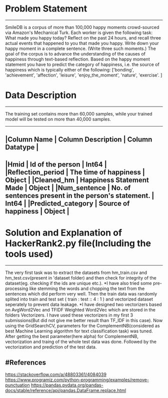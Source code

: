 # Problem Statement
--------------------------------------------------------------------------------------------------------
SmileDB is a corpus of more than 100,000 happy moments crowd-sourced via Amazon's Mechanical Turk.
Each worker is given the following task: What made you happy today? Reflect on the past 24 hours, and recall three actual events that happened to you that made you happy. Write down your happy moment in a complete sentence. (Write three such moments.)
The goal of the corpus is to advance the understanding of the causes of happiness through text-based reflection.
Based on the happy moment statement you have to predict the category of happiness, i.e. the source of happiness which is typically either of the following:
	['bonding', 'achievement', 'affection', 'leisure', 'enjoy_the_moment', 'nature', 'exercise'. ]

# Data Description
--------------------------------------------------------------------------------------------------------
The training set contains more than 60,000 samples, while your trained model will be tested on more than 40,000 samples.

---------------------------------------------------------------------------------------------
|Column Name        | Column Description                                  | Column Datatype |
---------------------------------------------------------------------------------------------
|Hmid               | Id of the person                                    | Int64           |
|Reflection_period  | The time of happiness                               | Object          |
|Cleaned_hm         | Happiness Statement Made                            | Object          |
|Num_sentence       | No. of sentences present in the person's statement. | Int64           |
|Predicted_category | Source of happiness                                 | Object          |
---------------------------------------------------------------------------------------------

# Solution and Explanation of HackerRank2.py file(Including the tools used)
--------------------------------------------------------------------------------------------------------
The very first task was to extract the datasets from hm_train.csv and hm_test.csv(present in 'dataset folder) and then check for integrity of the dataset(eg. checking if the ids are unique etc.).
*I have also tried some pre-processing like stemming the words and chopping the text from the sentences which did perform very well.
Then the train data was randomly splited into train and test set ( train : test :: 4 : 1 ) and vectorized dataset seperately to prevent data leakage.
*I have designed two vectorizers based on AvgWord2Vec and TFIDF Weighted Word2Vec which are stored in the folders Vectorizers. I have used these vectorizers in my first 3 submissions(But did not give me better result than TF_IDF in this case).
Now using the GridSearchCV, parameters for the ComplementNB(considered as best Machine Learning algorithm for text classification task) was tuned.
After getting the best parameter(here alpha) for ComplementNB, vectorization and traing of the whole test data was done. Followed by the vectorization and prediction of the test data.

#References
--------------------------------------------------------------------------------------------------------
https://stackoverflow.com/a/48803361/4084039
https://www.programiz.com/python-programming/examples/remove-punctuation
https://pandas.pydata.org/pandas-docs/stable/reference/api/pandas.DataFrame.replace.html